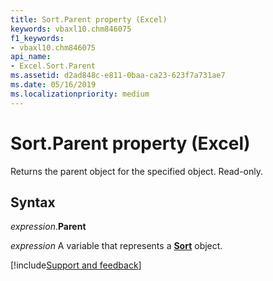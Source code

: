 ```yaml
---
title: Sort.Parent property (Excel)
keywords: vbaxl10.chm846075
f1_keywords:
- vbaxl10.chm846075
api_name:
- Excel.Sort.Parent
ms.assetid: d2ad848c-e811-0baa-ca23-623f7a731ae7
ms.date: 05/16/2019
ms.localizationpriority: medium
---
```



# Sort.Parent property (Excel)

Returns the parent object for the specified object. Read-only.


## Syntax

_expression_.**Parent**

_expression_ A variable that represents a **[Sort](Excel.Sort.md)** object.




[!include[Support and feedback](~/includes/feedback-boilerplate.md)]
